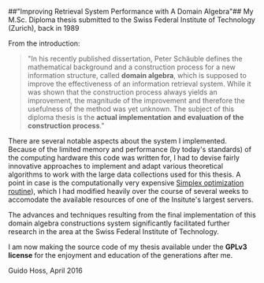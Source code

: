 ##"Improving Retrieval System Performance with A Domain Algebra"##
My M.Sc. Diploma thesis submitted to the Swiss Federal Institute of Technology (Zurich), back in 1989

From the introduction:

>"In his recently published dissertation, Peter Schäuble defines the mathematical background and a construction process for a
>new information structure, called **domain algebra**, which is supposed to improve the effectiveness of an information
>retrieval system. While it was shown that the construction process always yields an improvement, the magnitude of the 
>improvement and therefore the usefulness of the method was yet unknown. The subject of this diploma thesis is the **actual
>implementation and evaluation of the construction process**."

There are several notable aspects about the system I implemented. Because of the limited memory and performance (by today's
standards) of the computing hardware this code was written for, I had to devise fairly innovative approaches to
implement and adapt various theoretical algorithms to work with the large data collections used for this thesis. A point in case is the computationally very expensive [Simplex optimization routine](https://github.com/ghoss/MSc-Thesis/blob/master/1989/simplex.c)), which I had modified heavily over the course of 
several weeks to accomodate the available resources of one of the Insitute's largest servers. 

The advances and techniques resulting from the final implementation of this domain algebra constructions system significantly facilitated further research in the area at the Swiss Federal Institute of Technology.

I am now making the source code of my thesis available under the **GPLv3 license** for the enjoyment and education of the generations after me.

Guido Hoss, April 2016
